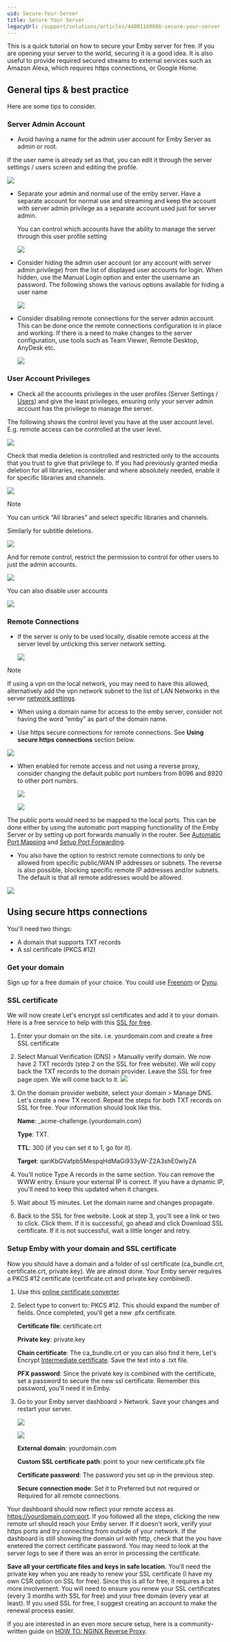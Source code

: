```yaml
---
uid: Secure-Your-Server
title: Secure Your Server
legacyUrl: /support/solutions/articles/44001160086-secure-your-server
---
```


This is a quick tutorial on how to secure your Emby server for free. If you are opening your server to the world, securing it is a good idea. It is also useful to provide required secured streams to external services such as Amazon Alexa, which requires https connections, or Google Home.

## General tips & best practice

Here are some tips to consider.

### Server Admin Account

*   Avoid having a name for the admin user account for Emby Server as admin or root. 

   If the user name is already set as that, you can edit it through the server settings / users screen and editing the profile.

   ![](images/server/users26.png)


*  Separate your admin and normal use of the emby server. Have a separate account for normal use and streaming and keep the account with server admin privilege as a separate account used just for server admin.

   You can control which accounts have the ability to manage the server through this user profile setting

   ![](images/server/users27.png)


*  Consider hiding the admin user account (or any account with server admin privilege) from the list of displayed user accounts for login. When hidden, use the Manual Login option and enter the username an password. The following shows the various options available for hiding a user name

   ![](images/server/users28.png)


*  Consider disabling remote connections for the server admin account. This can be done once the remote connections configuration is in place and working. If there is a need to make changes to the server configuration, use tools such as Team Viewer, Remote Desktop, AnyDesk etc.

   ![](images/server/users18.png)


### User Account Privileges

*  Check all the accounts privileges in the user profiles (Server Settings / [Users](Users.md)) and give the least privileges, ensuring only your server admin account has the privilege to manage the server. 

The following shows the control level you have at the user account level. E.g. remote access can be controlled at the user level.

   ![](images/server/users18.png)

Check that media deletion is controlled and restricted only to the accounts that you trust to give that privilege to. If you had previously granted media deletion for all libraries, reconsider and where absolutely needed, enable it for specific libraries and channels.

   ![](images/server/users30.png)

> [!NOTE]
> You can untick “All libraries” and select specific libraries and channels.

Similarly for subtitle deletions. 

   ![](images/server/users31.png)

And for remote control, restrict the permission to control for other users to just the admin accounts.

   ![](images/server/users32.png)

You can also disable user accounts 

   ![](images/server/users33.png)


### Remote Connections

*  If the server is only to be used locally, disable remote access at the server level by unticking this server network setting.

   ![](images/server/hosting7.png)

> [!NOTE]
> If using a vpn on the local network, you may need to have this allowed, alternatively add the vpn network subnet to the list of LAN Networks in the server [network settings](Hosting-Settings.md).


*  When using a domain name for access to the emby server, consider not having the word “emby” as part of the domain name.


*  Use https secure connections for remote connections. See **Using secure https connections** section below. 

![](images/server/hosting8.png)


*  When enabled for remote access and not using a reverse proxy, consider changing the default public port numbers from 8096 and 8920 to other port numbrs.

   ![](images/server/hosting10.png)

   ![](images/server/hosting11.png)

The public ports would need to be mapped to the local ports. This can be done either by using the automatic port mapping functionality of the Emby Server or by setting up port forwards manually in the router. See [Automatic Port Mapping](Connectivity.md#Automatic-Port-Mapping) and [Setup Port Forwarding](Connectivity.md#Setup-Port-Forwarding).


*  You also have the option to restrict remote connections to only be allowed from specific public/WAN IP addresses or subnets. The reverse is also possible, blocking specific remote IP addresses and/or subnets. The default is that all remote addresses would be allowed.

![](images/server/hosting13.png)


## Using secure https connections

You'll need two things:
* A domain that supports TXT records
* A ssl certificate (PKCS #12)

### Get your domain
Sign up for a free domain of your choice. You could use [Freenom](https://my.freenom.com/) or [Dynu](https://www.dynu.com/en-US/).

### SSL certificate
We will now create Let's encrypt ssl certificates and add it to your domain. Here is a free service to help with this [SSL for free](https://www.sslforfree.com/).
1. Enter your domain on the site. i.e. yourdomain.com and create a free SSL certificate
2. Select Manual Verification (DNS) > Manually verify domain. We now have 2 TXT records (step 2 on the SSL for free website). We will copy back the TXT records to the domain provider. Leave the SSL for free page open. We will come back to it.
![](https://i.imgur.com/kh19ZgR.jpg)
4. On the domain provider website, select your domain > Manage DNS. Let's create a new TX record. Repeat the steps for both TXT records on SSL for free. Your information should look like this.

   **Name**: _acme-challenge.{yourdomain.com}

   **Type**: TXT.

   **TTL**: 300 (if you can set it to 1, go for it).

   **Target**: qariKbGVafpb5MespqHdMaGi933yW-Z2A3shE0wIyZA

4. You'll notice Type A records in the same section. You can remove the WWW entry. Ensure your external IP is correct. If you have a dynamic IP, you'll need to keep this updated when it changes.
5. Wait about 15 minutes. Let the domain name and changes propagate.
6. Back to the SSL for free website. Look at step 3, you'll see a link or two to click. Click them. If it is successful, go ahead and click Download SSL certificate. If it is not successful, wait a little longer and retry.


### Setup Emby with your domain and SSL certificate
Now you should have a domain and a folder of ssl certificate (ca_bundle.crt, certificate.crt, private.key).
We are almost done. Your Emby server requires a PKCS #12 certificate (certificate.crt and private.key combined).

1. Use this [online certificate converter](https://www.sslshopper.com/ssl-converter.html).
2. Select type to convert to: PKCS #12. This should expand the number of fields. Once completed, you'll get a new .pfx certificate.

   **Certificate file**: certificate.crt

   **Private key**: private.key

   **Chain certificate**: The ca_bundle.crt or you can also find it here, Let's Encrypt [Intermediate certificate](https://letsencrypt.org/certs/lets-encrypt-x3-cross-signed.pem.txt). Save the text into a .txt file.

   **PFX password**: Since the private key is combined with the certificate, set a password to secure the new ssl certificate. Remember this password, you'll need it in Emby.
3. Go to your Emby server dashboard > Network. Save your changes and restart your server.

   ![](images/server/hosting14.png)

   ![](images/server/hosting17b.png)

   **External domain**: yourdomain.com

   **Custom SSL certificate path**: point to your new certificate.pfx file

   **Certificate password**: The password you set up in the previous step.

   **Secure connection mode**: Set it to Preferred but not required or Required for all remote connections.

Your dashboard should now reflect your remote access as https://yourdomain.com:port. If you followed all the steps, clicking the new remote url should reach your Emby server. If it doesn't work, verify your https ports and try connecting from outside of your network. If the dashboard is still showing the domain url with http, check that the you have enetered the correct certificate password. You may need to look at the server logs to see if there was an error in processing the certificate.

**Save all your certificate files and keys in safe location.** You'll need the private key when you are ready to renew your SSL certificate (I have my own CSR option on SSL for free).
Since this is all for free, it requires a bit more involvement. You will need to ensure you renew your SSL certificates (every 3 months with SSL for free) and your free domain (every year at least). If you used SSL for free, I suggest creating an account to make the renewal process easier.

If you are interested in an even more secure setup, here is a community-written guide on [HOW TO: NGINX Reverse Proxy](https://emby.media/community/index.php?/topic/47508-how-to-nginx-reverse-proxy/).
